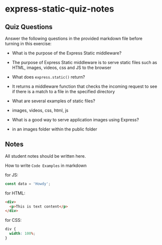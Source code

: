 # express-static-quiz-notes

## Quiz Questions

Answer the following questions in the provided markdown file before turning in this exercise:

- What is the purpose of the Express Static middleware?

- The purpose of Express Static middleware is to serve static files such as HTML, images, videos, css and JS to the browser

- What does `express.static()` return?

- It returns a middleware function that checks the incoming request to see if there is a match to a file in the specified directory

- What are several examples of static files?

- images, videos, css, html, js

- What is a good way to serve application images using Express?

- in an images folder within the public folder

## Notes

All student notes should be written here.

How to write `Code Examples` in markdown

for JS:

```javascript
const data = 'Howdy';
```

for HTML:

```html
<div>
  <p>This is text content</p>
</div>
```

for CSS:

```css
div {
  width: 100%;
}
```
